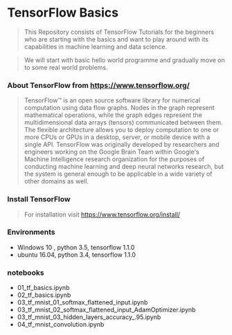 # TensorFlow Basics

>This Repository consists of TensorFlow Tutorials for the beginners who are starting with the basics and want to play around with its capabilities in machine learning and data science. 

> We will start with basic hello world programme and gradually move on to some real world problems.

### About TensorFlow from  https://www.tensorflow.org/
> TensorFlow™ is an open source software library for numerical computation using data flow graphs. Nodes in the graph represent  mathematical operations, while the graph edges represent the multidimensional data arrays (tensors) communicated between them. The flexible architecture allows you to deploy computation to one or more CPUs or GPUs in a desktop, server, or mobile device with a single API. TensorFlow was originally developed by researchers and engineers working on the Google Brain Team within Google's Machine Intelligence research organization for the purposes of conducting machine learning and deep neural networks research, but the system is general enough to be applicable in a wide variety of other domains as well.

### Install TensorFlow
> For installation visit https://www.tensorflow.org/install/

### Environments 
* Windows 10 , python 3.5, tensorflow 1.1.0
* ubuntu 16.04, python 3.4, tensorflow 1.1.0

### notebooks
* 01_tf_basics.ipynb
* 02_tf_basics.ipynb
* 03_tf_mnist_01_softmax_flattened_input.ipynb
* 03_tf_mnist_02_softmax_flattened_input_AdamOptimizer.ipynb
* 03_tf_mnist_03_hidden_layers_accuracy_.95.ipynb
* 04_tf_mnist_convolution.ipynb

